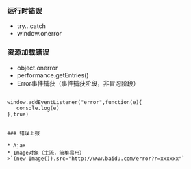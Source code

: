 ### 运行时错误

* try...catch
* window.onerror

### 资源加载错误

* object.onerror
* performance.getEntries()
* Error事件捕获（事件捕获阶段，非冒泡阶段）
> ```js
    window.addEventListener("error",function(e){
       console.log(e)
    },true)
  ```

  ### 错误上报

  * Ajax
  * Image对象（主流，简单易用）
  >`(new Image()).src="http://www.baidu.com/error?r=xxxxxx"`
